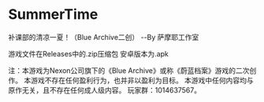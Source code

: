 # SummerTime

补课部的清凉一夏！（Blue Archive二创）   --By 萨摩耶工作室

游戏文件在Releases中的.zip压缩包
安卓版本为.apk

注：本游戏为Nexon公司旗下的《Blue Archive》或称《蔚蓝档案》游戏的二次创作。
本游戏不存在任何盈利行为，也并非以盈利为目标。
本游戏中任何内容均与原作无关，且不存在任何成人级内容。
玩家群：1014637567。
